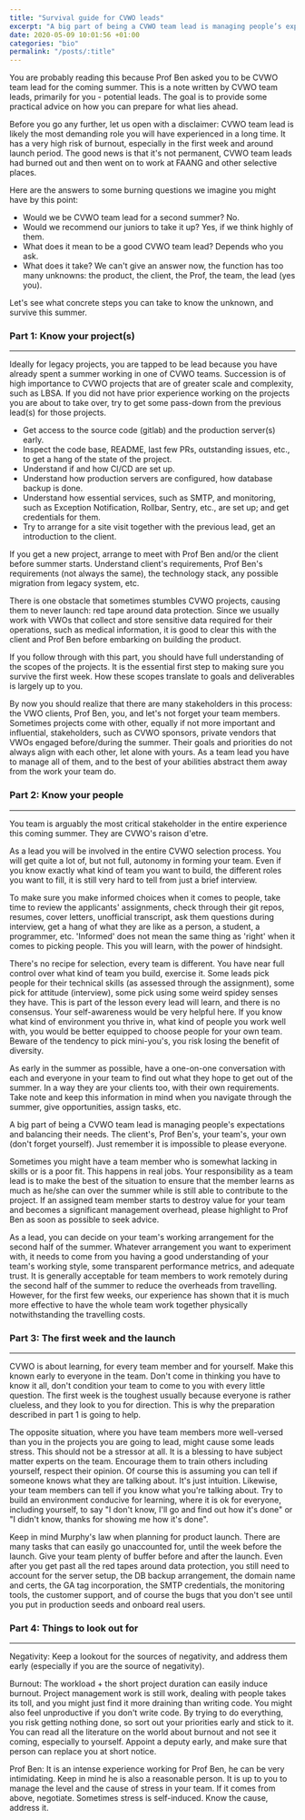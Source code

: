 ```yaml
---
title: "Survival guide for CVWO leads"
excerpt: "A big part of being a CVWO team lead is managing people’s expectations and balancing their needs. Just remember it is impossible to please everyone."
date: 2020-05-09 10:01:56 +01:00
categories: "bio"
permalink: "/posts/:title"
---
```


You are probably reading this because Prof Ben asked you to be CVWO team lead for the coming summer. This is a note written by CVWO team leads, primarily for you - potential leads. The goal is to provide some practical advice on how you can prepare for what lies ahead.

Before you go any further, let us open with a disclaimer: CVWO team lead is likely the most demanding role you will have experienced in a long time. It has a very high risk of burnout, especially in the first week and around launch period. The good news is that it's not permanent, CVWO team leads had burned out and then went on to work at FAANG and other selective places.

Here are the answers to some burning questions we imagine you might have by this point:

- Would we be CVWO team lead for a second summer? No.
- Would we recommend our juniors to take it up? Yes, if we think highly of them.
- What does it mean to be a good CVWO team lead? Depends who you ask.
- What does it take? We can't give an answer now, the function has too many unknowns: the product, the client, the Prof, the team, the lead (yes you).

Let's see what concrete steps you can take to know the unknown, and survive this summer.

### Part 1: Know your project(s)

---

Ideally for legacy projects, you are tapped to be lead because you have already spent a summer working in one of CVWO teams. Succession is of high importance to CVWO projects that are of greater scale and complexity, such as LBSA. If you did not have prior experience working on the projects you are about to take over, try to get some pass-down from the previous lead(s) for those projects.

- Get access to the source code (gitlab) and the production server(s) early.
- Inspect the code base, README, last few PRs, outstanding issues, etc., to get a hang of the state of the project.
- Understand if and how CI/CD are set up.
- Understand how production servers are configured, how database backup is done.
- Understand how essential services, such as SMTP, and monitoring, such as Exception Notification, Rollbar, Sentry, etc., are set up; and get credentials for them.
- Try to arrange for a site visit together with the previous lead, get an introduction to the client.

If you get a new project, arrange to meet with Prof Ben and/or the client before summer starts. Understand client's requirements, Prof Ben's requirements (not always the same), the technology stack, any possible migration from legacy system, etc.

There is one obstacle that sometimes stumbles CVWO projects, causing them to never launch: red tape around data protection. Since we usually work with VWOs that collect and store sensitive data required for their operations, such as medical information, it is good to clear this with the client and Prof Ben before embarking on building the product.

If you follow through with this part, you should have full understanding of the scopes of the projects. It is the essential first step to making sure you survive the first week. How these scopes translate to goals and deliverables is largely up to you.

By now you should realize that there are many stakeholders in this process: the VWO clients, Prof Ben, you, and let's not forget your team members. Sometimes projects come with other, equally if not more important and influential, stakeholders, such as CVWO sponsors, private vendors that VWOs engaged before/during the summer. Their goals and priorities do not always align with each other, let alone with yours. As a team lead you have to manage all of them, and to the best of your abilities abstract them away from the work your team do.

### Part 2: Know your people

---

You team is arguably the most critical stakeholder in the entire experience this coming summer. They are CVWO's raison d'etre.

As a lead you will be involved in the entire CVWO selection process. You will get quite a lot of, but not full, autonomy in forming your team. Even if you know exactly what kind of team you want to build, the different roles you want to fill, it is still very hard to tell from just a brief interview.

To make sure you make informed choices when it comes to people, take time to review the applicants' assignments, check through their git repos, resumes, cover letters, unofficial transcript, ask them questions during interview, get a hang of what they are like as a person, a student, a programmer, etc. 'Informed' does not mean the same thing as 'right' when it comes to picking people. This you will learn, with the power of hindsight.

There's no recipe for selection, every team is different. You have near full control over what kind of team you build, exercise it. Some leads pick people for their technical skills (as assessed through the assignment), some pick for attitude (interview), some pick using some weird spidey senses they have. This is part of the lesson every lead will learn, and there is no consensus. Your self-awareness would be very helpful here. If you know what kind of environment you thrive in, what kind of people you work well with, you would be better equipped to choose people for your own team. Beware of the tendency to pick mini-you's, you risk losing the benefit of diversity.

As early in the summer as possible, have a one-on-one conversation with each and everyone in your team to find out what they hope to get out of the summer. In a way they are your clients too, with their own requirements. Take note and keep this information in mind when you navigate through the summer, give opportunities, assign tasks, etc.

A big part of being a CVWO team lead is managing people's expectations and balancing their needs. The client's, Prof Ben's, your team's, your own (don't forget yourself). Just remember it is impossible to please everyone.

Sometimes you might have a team member who is somewhat lacking in skills or is a poor fit. This happens in real jobs. Your responsibility as a team lead is to make the best of the situation to ensure that the member learns as much as he/she can over the summer while is still able to contribute to the project. If an assigned team member starts to destroy value for your team and becomes a significant management overhead, please highlight to Prof Ben as soon as possible to seek advice.

As a lead, you can decide on your team's working arrangement for the second half of the summer. Whatever arrangement you want to experiment with, it needs to come from you having a good understanding of your team's working style, some transparent performance metrics, and adequate trust. It is generally acceptable for team members to work remotely during the second half of the summer to reduce the overheads from travelling. However, for the first few weeks, our experience has shown that it is much more effective to have the whole team work together physically notwithstanding the travelling costs.

### Part 3: The first week and the launch

---

CVWO is about learning, for every team member and for yourself. Make this known early to everyone in the team. Don't come in thinking you have to know it all, don't condition your team to come to you with every little question. The first week is the toughest usually because everyone is rather clueless, and they look to you for direction. This is why the preparation described in part 1 is going to help.

The opposite situation, where you have team members more well-versed than you in the projects you are going to lead, might cause some leads stress. This should not be a stressor at all. It is a blessing to have subject matter experts on the team. Encourage them to train others including yourself, respect their opinion. Of course this is assuming you can tell if someone knows what they are talking about. It's just intuition. Likewise, your team members can tell if you know what you're talking about. Try to build an environment conducive for learning, where it is ok for everyone, including yourself, to say "I don't know, I'll go and find out how it's done" or "I didn't know, thanks for showing me how it's done".

Keep in mind Murphy's law when planning for product launch. There are many tasks that can easily go unaccounted for, until the week before the launch. Give your team plenty of buffer before and after the launch. Even after you get past all the red tapes around data protection, you still need to account for the server setup, the DB backup arrangement, the domain name and certs, the GA tag incorporation, the SMTP credentials, the monitoring tools, the customer support, and of course the bugs that you don't see until you put in production seeds and onboard real users.

### Part 4: Things to look out for

---

Negativity: Keep a lookout for the sources of negativity, and address them early (especially if you are the source of negativity).

Burnout: The workload + the short project duration can easily induce burnout. Project management work is still work, dealing with people takes its toll, and you might just find it more draining than writing code. You might also feel unproductive if you don't write code. By trying to do everything, you risk getting nothing done, so sort out your priorities early and stick to it. You can read all the literature on the world about burnout and not see it coming, especially to yourself. Appoint a deputy early, and make sure that person can replace you at short notice.

Prof Ben: It is an intense experience working for Prof Ben, he can be very intimidating. Keep in mind he is also a reasonable person. It is up to you to manage the level and the cause of stress in your team. If it comes from above, negotiate. Sometimes stress is self-induced. Know the cause, address it.
